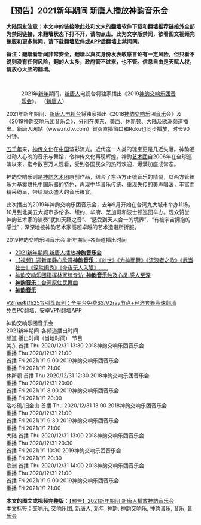  <h2>【预告】2021新年期间 新唐人播放神韵音乐会</h2> <p class="notice"><b>大陆网友注意：本文中的链接除此处和文末的<a href="https://github.com/bannedbook/fanqiang" >翻墙</a>软件下载和<a href="https://github.com/killgcd/justmysocks/blob/master/README.md">翻墙推荐</a>链接外全部为禁网链接，未翻墙状态下打不开，请勿点击。此为文字版禁闻，欲看图文视频完整版和更多禁闻，请下载<a href="https://github.com/bannedbook/fanqiang">翻墙软件或APP</a>后翻墙上禁闻网。</p><p>备注：翻墙看新闻非常安全，翻墙以真实身份发表敏感言论有一定风险，但只看不说则没有任何风险，翻的人太多，政府管不过来，也不管。信息自由是天赋人权，请放心大胆的翻墙。</b></p>  <div class="entry"> <br /> <figure><figcaption class="wp-caption-text">2021年<a href="https://www.bannedbook.org/bnews/tag/%E6%96%B0%E5%B9%B4/" class="st_tag internal_tag" rel="tag" title="标签 新年 下的日志">新年</a>期间，<span class='wp_keywordlink_affiliate'><a href="https://www.ntdtv.com/" title="新唐人">新唐人</a></span>电视台将独家播出《2019<a href="https://www.bannedbook.org/bnews/tag/%e7%a5%9e%e9%9f%b5/" class="st_tag internal_tag" rel="tag" title="标签 神韵 下的日志">神韵</a><a href="https://www.bannedbook.org/bnews/tag/%E4%BA%A4%E5%93%8D%E4%B9%90%E5%9B%A2/" class="st_tag internal_tag" rel="tag" title="标签 交响乐团 下的日志">交响乐团</a><a href="https://www.bannedbook.org/bnews/tag/%E9%9F%B3%E4%B9%90%E4%BC%9A/" class="st_tag internal_tag" rel="tag" title="标签 音乐会 下的日志">音乐会</a>》。 （<a href="https://www.bannedbook.org/bnews/tag/%e6%96%b0%e5%94%90%e4%ba%ba/" class="st_tag internal_tag" rel="tag" title="标签 新唐人 下的日志">新唐人</a>）</figcaption></figure> <p>2021年新年期间，<span class='wp_keywordlink_affiliate'><a href="https://www.ntdtv.com/" title="新唐人电视台" target="_blank">新唐人电视台</a></span>将独家播出《2018<span class='wp_keywordlink_affiliate'><a href="https://zh-cn.shenyunperformingarts.org/" title="神韵" target="_blank">神韵</a></span><a href="https://www.bannedbook.org/bnews/tag/%E4%BA%A4%E5%93%8D%E4%B9%90/" class="st_tag internal_tag" rel="tag" title="标签 交响乐 下的日志">交响乐</a>团<a href="https://www.bannedbook.org/bnews/tag/%e9%9f%b3%e4%b9%90/" class="st_tag internal_tag" rel="tag" title="标签 音乐 下的日志">音乐</a>会》及《2019<a href="https://www.bannedbook.org/bnews/tag/%E7%A5%9E%E9%9F%B5%E4%BA%A4%E5%93%8D%E4%B9%90/" class="st_tag internal_tag" rel="tag" title="标签 神韵交响乐 下的日志">神韵交响乐</a>团音乐会》，分别在美东、美西、休斯顿、<span class='wp_keywordlink_affiliate'><a href="https://www.bannedbook.org/" title="大陆" target="_blank">大陆</a></span>及欧洲频道播出。新唐人网站（www.ntdtv.com）首页直播窗口和Roku也同步播放，时长90分钟。</p> <p></p>  <p></p> <p><span class='wp_keywordlink'><a href="https://www.bannedbook.org/forum24/topic769.html" title="上下五千年历史真貌" target="_blank">五千年</a></span>来，<span class='wp_keywordlink'><a href="https://www.bannedbook.org/forum3/topic152.html" title="神传文化" target="_blank">神传文化</a></span>在<span class='wp_keywordlink_affiliate'><a href="https://www.bannedbook.org/" title="中国" target="_blank">中国</a></span>溢彩流光。近代这一人类的瑰宝更是几近失落。神韵通过动人心魄的音乐与舞蹈，令神传文化再现辉煌。神韵<span class='wp_keywordlink_affiliate'><a href="https://zh-cn.shenyunperformingarts.org/" title="艺术团" target="_blank">艺术团</a></span>自2006年在全球巡演以来，迄今数百万人观看，受到各国民众的热烈欢迎，爆满加座成常态。</p>  <p>神韵交响乐则是<span class='wp_keywordlink_affiliate'><a href="https://zh-cn.shenyunperformingarts.org/" title="神韵艺术团" target="_blank">神韵艺术团</a></span>原创作品，结合了东西方正统音乐的精髓，以西方管絃乐为基奠烘托中国乐器的特色，再现中华音乐传统、重现失传的美声唱法，丰富而精采纷呈，带给观众盛大的音乐飨宴。</p> <p>此次播出的2019年神韵交响乐团音乐会，去年9月开始在台湾九大城市举办11场，10月到北美五大城市多伦多、纽约、华府、芝加哥和波士顿巡回举办。观众赞誉神韵艺术家的演奏“犹如天籁之音”、“感受到天人合一的境界”、“有被宇宙拥抱的感觉”；深深地被神韵艺术家高超卓越的艺术造诣所折服。</p>  <p>2019神韵交响乐团音乐会 新年期间-各频道播出时间</p> <ul class='op-related-articles' title='相关阅读'> <li><a href='https://www.bannedbook.org/bnews/bannedvideo/20201231/1458389.html' target='_blank'>2021新年期间 新唐人播放<b>神韵音乐</b>会</a></li> <li><a href='https://www.bannedbook.org/bnews/comments/20201226/1455481.html' target='_blank'>【视频】迎新年静心欣赏<b>神韵音乐</b>：《创世》《为神而舞》《流浪者之歌》《武当壮士》《深院闺秀》《今夜无人入眠》……</a></li> <li><a href='https://www.bannedbook.org/bnews/comments/20191207/1236015.html' target='_blank'>神韵交响乐团指挥林家绮专访: <b>神韵音乐</b>触及心灵 感人至深</a></li> <li><a href='https://www.bannedbook.org/bnews/comments/20190426/1057121.html' target='_blank'><b>神韵音乐</b>：台湾原住民舞曲</a></li> <li><a href='https://www.bannedbook.org/bnews/comments/20181204/1057055.html' target='_blank'><b>神韵音乐</b></a></li> </ul> <p class="texttj"> <a href="https://github.com/bannedbook/fanqiang/wiki/V2ray%E6%9C%BA%E5%9C%BA" target="_blank">V2free机场25%引荐返利：全平台免费SS/V2ray节点+经济套餐高速翻墙</a><br/> <a href="https://github.com/bannedbook/fanqiang/wiki/%E7%A6%81%E9%97%BB%E7%BD%91%E5%AE%89%E5%8D%93%E7%BF%BB%E5%A2%99%E6%96%B0%E9%97%BBAPP" target="_blank">免费PC翻墙、安卓VPN翻墙APP</a></p><p>神韵交响乐团音乐会<br /> 2021新年期间-各频道播出时间<br /> 频道 播出时间（当地时间） 节目<br /> 美东 首播 Thu 2020/12/31 13:30 2018神韵交响乐团音乐会<br /> 重播 Thu 2020/12/31 21:00<br /> 首播 Fri 2021/1/1 9:00 2019神韵交响乐团音乐会<br /> 重播 Fri 2021/1/1 21:00<br /> 休斯顿 首播 Thu 2020/12/31 12:30 2018神韵交响乐团音乐会<br /> 重播 Thu 2020/12/31 20:00<br /> 首播 Fri 2021/1/1 8:00 2019神韵交响乐团音乐会<br /> 重播 Fri 2021/1/1 20:00<br /> 洛杉矶/旧金山 首播 Thu 2020/12/31 13:00 2018神韵交响乐团音乐会<br /> 重播 Thu 2020/12/31 21:00<br /> 首播 Fri 2021/1/1 9:30 2019神韵交响乐团音乐会<br /> 重播 Fri 2021/1/1 21:00<br /> 大陆 首播 Thu 2020/12/31 13:00 2018神韵交响乐团音乐会<br /> 重播 Thu 2020/12/31 20:30<br /> 首播 Fri 2021/1/1 10:30 2019神韵交响乐团音乐会<br /> 重播 Fri 2021/1/1 20:30<br /> 欧洲 首播 Thu 2020/12/31 14:00 2018神韵交响乐团音乐会<br /> 重播 Thu 2020/12/31 21:00<br /> 首播 Fri 2021/1/1 9:00 2019神韵交响乐团音乐会<br /> 重播 Fri 2021/1/1 21:00</p> <a name='sharetosocial'></a>       <div><b>本文的图文或视频完整版</b>：<a href='https://www.bannedbook.org/bnews/comments/20210101/1458759.html'>【预告】2021新年期间 新唐人播放神韵音乐会</a></div>  </div><!--END ENTRY--> <div class="postfooter"> <div>本文标签：<a href="https://www.bannedbook.org/bnews/tag/%E4%BA%A4%E5%93%8D%E4%B9%90/" rel="tag">交响乐</a>, <a href="https://www.bannedbook.org/bnews/tag/%E4%BA%A4%E5%93%8D%E4%B9%90%E5%9B%A2/" rel="tag">交响乐团</a>, <a href="https://www.bannedbook.org/bnews/tag/%e6%96%b0%e5%94%90%e4%ba%ba/" rel="tag">新唐人</a>, <a href="https://www.bannedbook.org/bnews/tag/%E6%96%B0%E5%B9%B4/" rel="tag">新年</a>, <a href="https://www.bannedbook.org/bnews/tag/%e7%a5%9e%e9%9f%b5/" rel="tag">神韵</a>, <a href="https://www.bannedbook.org/bnews/tag/%E7%A5%9E%E9%9F%B5%E4%BA%A4%E5%93%8D%E4%B9%90/" rel="tag">神韵交响乐</a>, <a href="https://www.bannedbook.org/bnews/tag/%E7%A5%9E%E9%9F%B5%E9%9F%B3%E4%B9%90/" rel="tag">神韵音乐</a>, <a href="https://www.bannedbook.org/bnews/tag/%e9%9f%b3%e4%b9%90/" rel="tag">音乐</a>, <a href="https://www.bannedbook.org/bnews/tag/%E9%9F%B3%E4%B9%90%E4%BC%9A/" rel="tag">音乐会</a></div>  </div><!--END POSTFOOTER--> 